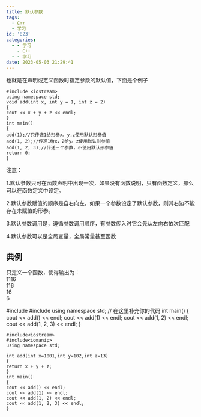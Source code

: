 ```yaml
---
title: 默认参数
tags:
  - C++
  - 学习
id: '823'
categories:
  - - 学习
    - C++
  - - 学习
date: 2023-05-03 21:29:41
---
```


也就是在声明或定义函数时指定参数的默认值，下面是个例子

```
#include <iostream>
using namespace std;
void add(int x, int y = 1, int z = 2)
{
cout << x + y + z << endl;
}
int main()
{
add(1);//只传递1给形参x。y,z使用默认形参值
add(1, 2);//传递1给x，2给y。z使用默认形参值
add(1, 2, 3);//传递三个参数，不使用默认形参值
return 0;
}
```

注意：

1.默认参数只可在函数声明中出现一次，如果没有函数说明，只有函数定义，那么可以在函数定义中设定。

2.默认参数赋值的顺序是自右向左，如果一个参数设定了默认参数，则其右边不能存在未赋值的形参。

3.默认参数调用是，遵循参数调用顺序，有参数传入时它会先从左向右依次匹配

4.默认参数可以是全局变量，全局常量甚至函数

## 典例

只定义一个函数，使得输出为：  
1116  
116  
16  
6

#include<iostream>
#include<iomanip>
using namespace std;
// 在这里补充你的代码
int main()
{
cout << add() << endl;
cout << add(1) << endl;
cout << add(1, 2) << endl;
cout << add(1, 2, 3) << endl;
}

```
#include<iostream>
#include<iomanip>
using namespace std;

int add(int x=1001,int y=102,int z=13)
{
return x + y + z;
}
int main()
{
cout << add() << endl;
cout << add(1) << endl;
cout << add(1, 2) << endl;
cout << add(1, 2, 3) << endl;
}
```